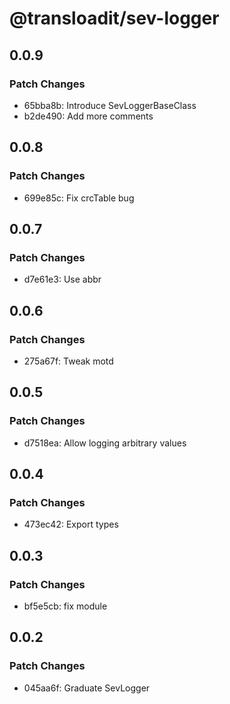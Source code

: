 # @transloadit/sev-logger

## 0.0.9

### Patch Changes

- 65bba8b: Introduce SevLoggerBaseClass
- b2de490: Add more comments

## 0.0.8

### Patch Changes

- 699e85c: Fix crcTable bug

## 0.0.7

### Patch Changes

- d7e61e3: Use abbr

## 0.0.6

### Patch Changes

- 275a67f: Tweak motd

## 0.0.5

### Patch Changes

- d7518ea: Allow logging arbitrary values

## 0.0.4

### Patch Changes

- 473ec42: Export types

## 0.0.3

### Patch Changes

- bf5e5cb: fix module

## 0.0.2

### Patch Changes

- 045aa6f: Graduate SevLogger
